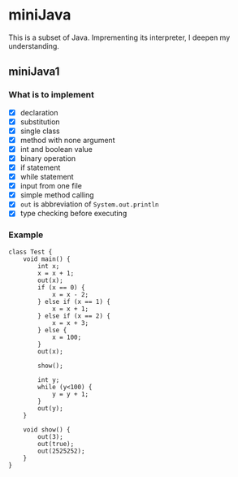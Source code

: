 # miniJava
This is a subset of Java. Imprementing its interpreter, I deepen my understanding.

## miniJava1
### What is to implement
- [x] declaration
- [x] substitution
- [x] single class 
- [x] method with none argument
- [x] int and boolean value
- [x] binary operation
- [x] if statement
- [x] while statement
- [x] input from one file
- [x] simple method calling
- [x] `out` is abbreviation of `System.out.println`
- [x] type checking before executing

### Example
```java=
class Test {
	void main() {
		int x;
		x = x + 1;
		out(x);
		if (x == 0) {
			x = x - 2;
		} else if (x == 1) {
			x = x + 1;
		} else if (x == 2) {
			x = x + 3;
		} else {
			x = 100;
		}
		out(x);

		show();

		int y;
		while (y<100) {
			y = y + 1;
		}
		out(y);
	}

	void show() {
		out(3);
		out(true);
		out(2525252);
	}
}
```